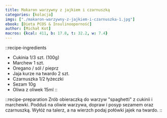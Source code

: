 ```yaml
---
title: Makaron warzywny z jajkiem i czarnuszką
categories: [kolacja]
imgs: ["./makaron-warzywny-z-jajkiem-i-czarnuszka-1.jpg"]
ebook: [Dieta PCOS & Insulinooporność]
author: [Michał Kot]
macros: {kcal: 411, b: 17.8, t: 32.2, w: 7.4}
---
```

::recipe-ingredients
- Cukinia 1/3 szt. (100g)
- Marchew 1 szt.
- Oregano / sól / pieprz
- Jaja kurze na twardo 2 szt.
- Czarnuszka 1/2 łyżeczki
- Sezam 10g
- Oliwa z oliwek 15ml
::

::recipe-preparation
Zrób obieraczką do warzyw "spaghetti" z cukinii i marchewki. Podduś na oliwie warzywa, dopraw i posyp sezamem oraz czarnuszką. Wyłóż na talerz, a na wierzch podaj połówki jajek na twardo.
::